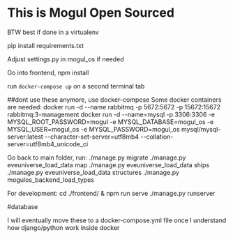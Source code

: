 # This is Mogul Open Sourced

BTW best if done in a virtualenv

pip install requirements.txt

Adjust settings.py in mogul_os if needed

Go into frontend, npm install

run `docker-compose up` on a second terminal tab

##dont use these anymore, use docker-compose
Some docker containers are needed:
docker run -d --name rabbitmq -p 5672:5672 -p 15672:15672 rabbitmq:3-management
docker run -d --name=mysql -p 3306:3306 -e MYSQL_ROOT_PASSWORD=mogul -e MYSQL_DATABASE=mogul_os  -e MYSQL_USER=mogul_os -e MYSQL_PASSWORD=mogul_os mysql/mysql-server:latest --character-set-server=utf8mb4 --collation-server=utf8mb4_unicode_ci

Go back to main folder, run:
./manage.py migrate
./manage.py eveuniverse_load_data map
./manage.py eveuniverse_load_data ships
./manage.py eveuniverse_load_data structures
./manage.py mogulos_backend_load_types


For development:
	cd ./frontend/ & npm run serve
	./manage.py runserver


#database


I will eventually move these to a docker-compose.yml file once I understand how django/python work inside docker